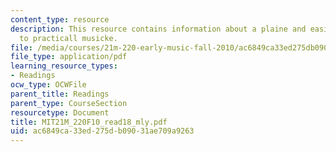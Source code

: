 ```yaml
---
content_type: resource
description: This resource contains information about a plaine and easie introduction
  to practicall musicke.
file: /media/courses/21m-220-early-music-fall-2010/ac6849ca33ed275db09031ae709a9263_MIT21M_220F10_read18_mly.pdf
file_type: application/pdf
learning_resource_types:
- Readings
ocw_type: OCWFile
parent_title: Readings
parent_type: CourseSection
resourcetype: Document
title: MIT21M_220F10_read18_mly.pdf
uid: ac6849ca-33ed-275d-b090-31ae709a9263
---
```

